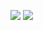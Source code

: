 ![](https://github.com/mridullpandey/github-stats/blob/master/generated/overview.svg)
![](https://github.com/mridullpandey/github-stats/blob/master/generated/languages.svg)
